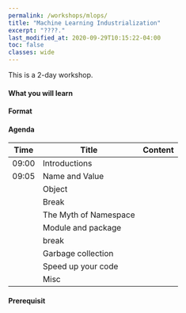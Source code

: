 ```yaml
---
permalink: /workshops/mlops/
title: "Machine Learning Industrialization"
excerpt: "????."
last_modified_at: 2020-09-29T10:15:22-04:00
toc: false
classes: wide
---
```


This is a 2-day workshop.

#### What you will learn


#### Format


#### Agenda

| Time  | Title                 | Content |
|-------|-----------------------|---------|
| 09:00 | Introductions         |         |
| 09:05 | Name and Value        |         |
|       | Object                |         |
|       | Break                 |         |
|       | The Myth of Namespace |         |
|       | Module and package    |         |
|       | break                 |         |
|       | Garbage collection    |         |
|       | Speed up your code    |         |
|       | Misc                  |         |

#### Prerequisit

